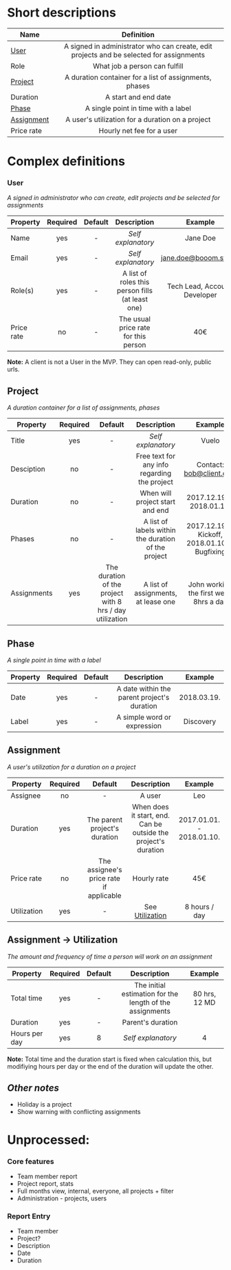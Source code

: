 # Short descriptions

| Name | Definition |
| - | :-: |
| [User](#user) | A signed in administrator who can create, edit projects and be selected for assignments |
| Role | What job a person can fulfill |
| [Project](#project) | A duration container for a list of assignments, phases |
| Duration | A start and end date |
| [Phase](#phase) | A single point in time with a label |
| [Assignment](#assignment) | A user's utilization for a duration on a project  |
| Price rate | Hourly net fee for a user |

# Complex definitions
### User

_A signed in administrator who can create, edit projects and be selected for assignments_

|Property|Required|Default|Description|Example|
|-|:-:|:-:|:-:|:-:|
| Name | yes | - | _Self explanatory_ | Jane Doe |
| Email | yes | - | _Self explanatory_ | jane.doe@booom.studio |
| Role(s) | yes | - | A list of roles this person fills (at least one) | Tech Lead, Account, Developer |
| Price rate | no | - | The usual price rate for this person | 40€|

**Note:** A client is not a User in the MVP. They can open read-only, public urls.

## Project

_A duration container for a list of assignments, phases_

|Property|Required|Default|Description|Example|
|-|:-:|:-:|:-:|:-:|
| Title | yes | - | _Self explanatory_ | Vuelo |
| Desciption | no | - | Free text for any info regarding the project | Contact: bob@client.com | 
| Duration | no | - | When will project start and end | 2017.12.19. - 2018.01.15.|
| Phases | no | - | A list of labels within the duration of the project | 2017.12.19. - Kickoff, 2018.01.10. - Bugfixing |
| Assignments | yes | The duration of the project with 8 hrs / day utilization | A list of assignments, at lease one | John working the first week 8hrs a day |
  
## Phase

_A single point in time with a label_

|Property|Required|Default|Description|Example|
|-|:-:|:-:|:-:|:-:|
| Date | yes | - | A date within the parent project's duration | 2018.03.19. |
| Label | yes | - | A simple word or expression | Discovery |

## Assignment

_A user's utilization for a duration on a project_

|Property|Required|Default|Description|Example|
|-|:-:|:-:|:-:|:-:|
| Assignee | no | - | A user | Leo |
| Duration | yes | The parent project's duration | When does it start, end. Can be outside the project's duration | 2017.01.01. - 2018.01.10. |
| Price rate | no | The assignee's price rate if applicable | Hourly rate | 45€ |
| Utilization | yes | - | See [Utilization](#utilization) | 8 hours / day |

## Assignment &rarr; Utilization

_The amount and frequency of time a person will work on an assignment_

|Property|Required|Default|Description|Example|
|-|:-:|:-:|:-:|:-:|
| Total time | yes | - | The initial estimation for the length of the assignments | 80 hrs, 12 MD |
| Duration | yes | - | Parent's duration | |
| Hours per day | yes | 8 | _Self explanatory_ | 4 |

**Note:** Total time and the duration start is fixed when calculation this, but modifiying hours per day or the end of the duration will update the other.

## _Other notes_

- Holiday is a project
- Show warning with conflicting assignments

# Unprocessed: 

### Core features
- Team member report
- Project report, stats
- Full months view, internal, everyone, all projects + filter
- Administration - projects, users

### Report Entry
- Team member
- Project?
- Description
- Date
- Duration


